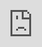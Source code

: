 ![Fall](https://github.com/mevorah/SeattleLofts1/blob/master/_img/Fall.png?raw=true "Fall")

Press play. Play. Unlock. Seek. Play. Unlock. Seek. It's the routine I had followed while learning to play songs on the guitar. I'd press play in the Spotify app, play the segment on my guitar, unlock my phone, and seek back to the beginning. It's a ten second process, that when compounded over the course of learning a song, added up to an unbearable amount of time. 

Some things are best left to a physical interface: enter SeattleLofts 1. Inspired by the digital track bar that has become ingrained in media players everywhere, the SeattleLofts 1 takes this familiar digital pattern and makes it analog. It is a Spotify console. One that displays the song currently playing, automatically progresses the track bar, and enables someone to  skip around in a song without missing a beat.

*Special thanks to [Lampemm](http://lampemm.com) for being an inspiration to the outer design.*

<p width="100%">
  <iframe style="position:absolute; top:0; left:0; width:100%; height:100%;" src="https://www.youtube.com/embed/K1kg1dLRlXw?rel=0&amp;showinfo=0" frameborder="0" allow="autoplay; encrypted-media" allowfullscreen></iframe>
</p>

![Bahamas](https://github.com/mevorah/SeattleLofts1/blob/master/_img/Bahamas.png?raw=true "Bahamas")
![Front](https://github.com/mevorah/SeattleLofts1/blob/master/_img/Front.png?raw=true "Front")
![Radiohead](https://github.com/mevorah/SeattleLofts1/blob/master/_img/Radiohead.Png?raw=true "Radiohead")
![Tycho](https://github.com/mevorah/SeattleLofts1/blob/master/_img/Tycho.jpg?raw=true "Tycho")
![TheShins](https://github.com/mevorah/SeattleLofts1/blob/master/_img/TheShins.jpg?raw=true "TheShins")
![UsingClose](https://github.com/mevorah/SeattleLofts1/blob/master/_img/UsingClose.jpg?raw=true "UsingClose")
![Using](https://github.com/mevorah/SeattleLofts1/blob/master/_img/Using.png?raw=true "Using")

# The Making Of
